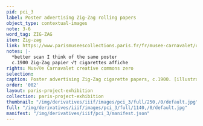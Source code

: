 ```yaml
---
pid: pci_3
label: Poster advertising Zig-Zag rolling papers
object_type: contextual-images
note: 3-6
word_tag: ZIG-ZAG
item: Zig-zag
link: https://www.parismuseescollections.paris.fr/fr/musee-carnavalet/oeuvres/zig-zag-papier-a-cigarettes-distributeur-automatique-le-meilleur-et-le-plus
notes: |-
  *better scan I think of the same poster
  c.1900 Zig-Zag papier √† cigarettes affiche
rights: Mus√©e Carnavalet creative commons zero
selection: 
caption: Poster advertising Zig-Zag cigarette papers, c.1900. [illustrator unknown]
order: '002'
layout: paris-project-exhibition
collection: paris-project-exhibition
thumbnail: "/img/derivatives/iiif/images/pci_3/full/250,/0/default.jpg"
full: "/img/derivatives/iiif/images/pci_3/full/1140,/0/default.jpg"
manifest: "/img/derivatives/iiif/pci_3/manifest.json"
---
```

